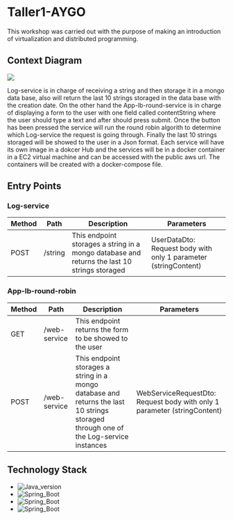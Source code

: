 # Taller1-AYGO

This workshop was carried out with the purpose of making an introduction of virtualization and distributed programming.

## Context Diagram
<img src="https://lucid.app/publicSegments/view/7c67494f-0ca4-4345-a8be-523042ec4f8f/image.png">

Log-service is in charge of receiving a string and then storage it in a mongo data base, also will return the last 10 strings storaged in the data base with the creation date. On the other hand the App-lb-round-service is in charge of displaying a form to the user with one field called contentString where the user should type a text and after should press submit. Once the button has been pressed the service will run the round robin algorith to determine which Log-service the request is going through. Finally the last 10 strings storaged will be showed to the user in a Json format. Each service will have its own image in a dokcer Hub and the services will be in a docker container in a EC2 virtual machine and can be accessed with the public aws url. The containers will be created with a docker-compose file.

## Entry Points

### **Log-service**

| Method | Path               | Description          | Parameters                          |
|--------|--------------------|----------------------|-------------------------------------|
| POST   | /string            | This endpoint storages a string in a mongo database and returns the last 10 strings storaged | UserDataDto: Request body with only 1 parameter (stringContent)|

### **App-lb-round-robin**

| Method | Path               | Description          | Parameters                          |
|--------|--------------------|----------------------|-------------------------------------|
| GET   | /web-service            | This endpoint returns the form to be showed to the user | |
| POST   | /web-service            | This endpoint storages a string in a mongo database and returns the last 10 strings storaged through one of the Log-service instances| WebServiceRequestDto: Request body with only 1 parameter (stringContent)|

## Technology Stack

- ![Java_version](https://img.shields.io/badge/Java-17-lightgrey)
- ![Spring_Boot](https://img.shields.io/badge/SpringBoot-2.7.4-green)
- ![Spring_Boot](https://img.shields.io/badge/Mongo-4.0.8-green)
- ![Spring_Boot](https://img.shields.io/badge/Docker-20.10.17-blue)

